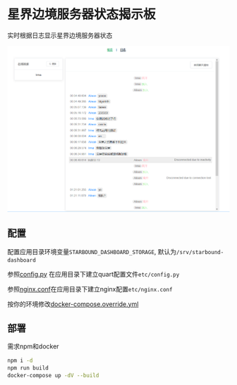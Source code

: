 # 星界边境服务器状态揭示板

实时根据日志显示星界边境服务器状态

![intro](intro.png)

## 配置


配置应用目录环境变量`STARBOUND_DASHBOARD_STORAGE`, 默认为`/srv/starbound-dashboard`

参照[config.py](lib/starbound_dashboard/config.py) 在应用目录下建立quart配置文件`etc/config.py`

参照[nginx.conf](nginx.conf)在应用目录下建立nginx配置`etc/nginx.conf` 

按你的环境修改[docker-compose.override.yml](docker-compose.override.yml)

## 部署

需求npm和docker

```bash
npm i -d
npm run build
docker-compose up -dV --build
```


